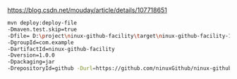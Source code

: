 https://blog.csdn.net/mouday/article/details/107718651

```sh
mvn deploy:deploy-file 
-Dmaven.test.skip=true 
-Dfile= D:\project\ninux-github-facility\target\ninux-github-facility-1.0.0.jar 
-DgroupId=com.example 
-DartifactId=ninux-github-facility 
-Dversion=1.0.0 
-Dpackaging=jar 
-DrepositoryId=github -Durl=https://github.com/ninuxGithub/ninux-github-facility


```